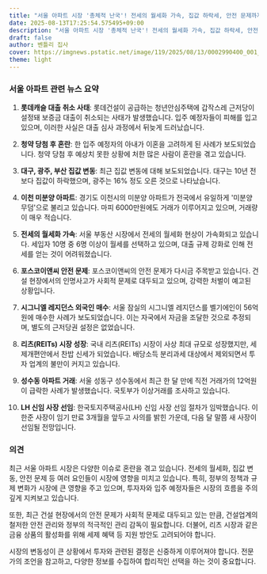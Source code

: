 ```yaml
---
title: "서울 아파트 시장 '총체적 난국'! 전세의 월세화 가속, 집값 하락세, 안전 문제까지... 당신의 선택은?"
date: 2025-08-13T17:25:54.575495+09:00
description: "서울 아파트 시장 '총체적 난국'! 전세의 월세화 가속, 집값 하락세, 안전 문제까지... 당신의 선택은?"
draft: false
author: 벤틀리 집사
cover: https://imgnews.pstatic.net/image/119/2025/08/13/0002990400_001_20250813143417013.jpg
theme: light
---
```


### 서울 아파트 관련 뉴스 요약

1. **롯데캐슬 대출 취소 사태**: 롯데건설이 공급하는 청년안심주택에 갑작스레 근저당이 설정돼 보증금 대출이 취소되는 사태가 발생했습니다. 입주 예정자들이 피해를 입고 있으며, 이러한 사실은 대출 심사 과정에서 뒤늦게 드러났습니다.

2. **청약 당첨 후 혼란**: 한 입주 예정자의 아내가 이혼을 고려하게 된 사례가 보도되었습니다. 청약 당첨 후 예상치 못한 상황에 처한 많은 사람이 혼란을 겪고 있습니다.

3. **대구, 광주, 부산 집값 변동**: 최근 집값 변동에 대해 보도되었습니다. 대구는 10년 전보다 집값이 하락했으며, 광주는 16% 정도 오른 것으로 나타났습니다.

4. **이천 미분양 아파트**: 경기도 이천시의 미분양 아파트가 전국에서 유일하게 '미분양 무덤'으로 불리고 있습니다. 마피 6000만원에도 거래가 이루어지고 있으며, 거래량이 매우 적습니다.

5. **전세의 월세화 가속**: 서울 부동산 시장에서 전세의 월세화 현상이 가속화되고 있습니다. 세입자 10명 중 6명 이상이 월세를 선택하고 있으며, 대출 규제 강화로 인해 전세를 얻는 것이 어려워졌습니다.

6. **포스코이앤씨 안전 문제**: 포스코이앤씨의 안전 문제가 다시금 주목받고 있습니다. 건설 현장에서의 인명사고가 사회적 문제로 대두되고 있으며, 강력한 처벌이 예고된 상황입니다.

7. **시그니엘 레지던스 외국인 매수**: 서울 잠실의 시그니엘 레지던스를 벨기에인이 56억원에 매수한 사례가 보도되었습니다. 이는 자국에서 자금을 조달한 것으로 추정되며, 별도의 근저당권 설정은 없었습니다.

8. **리츠(REITs) 시장 성장**: 국내 리츠(REITs) 시장이 사상 최대 규모로 성장했지만, 세제개편안에서 찬밥 신세가 되었습니다. 배당소득 분리과세 대상에서 제외되면서 투자 업계의 불만이 커지고 있습니다.

9. **성수동 아파트 거래**: 서울 성동구 성수동에서 최근 한 달 만에 직전 거래가의 12억원이 급락한 사례가 발생했습니다. 국토부가 이상거래를 조사하고 있습니다.

10. **LH 신임 사장 선임**: 한국토지주택공사(LH) 신임 사장 선임 절차가 임박했습니다. 이한준 사장이 임기 만료 3개월을 앞두고 사의를 밝힌 가운데, 다음 달 말쯤 새 사장이 선임될 전망입니다.

### 의견

최근 서울 아파트 시장은 다양한 이슈로 혼란을 겪고 있습니다. 전세의 월세화, 집값 변동, 안전 문제 등 여러 요인들이 시장에 영향을 미치고 있습니다. 특히, 정부의 정책과 규제 변화가 시장에 큰 영향을 주고 있으며, 투자자와 입주 예정자들은 시장의 흐름을 주의 깊게 지켜보고 있습니다.

또한, 최근 건설 현장에서의 안전 문제가 사회적 문제로 대두되고 있는 만큼, 건설업계의 철저한 안전 관리와 정부의 적극적인 관리 감독이 필요합니다. 더불어, 리츠 시장과 같은 금융 상품의 활성화를 위해 세제 혜택 등 지원 방안도 고려되어야 합니다.

시장의 변동성이 큰 상황에서 투자와 관련된 결정은 신중하게 이루어져야 합니다. 전문가의 조언을 참고하고, 다양한 정보를 수집하여 합리적인 선택을 하는 것이 중요합니다.